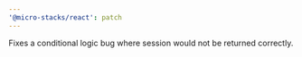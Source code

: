 ```yaml
---
'@micro-stacks/react': patch
---
```


Fixes a conditional logic bug where session would not be returned correctly.
